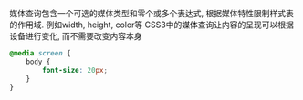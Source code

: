媒体查询包含一个可选的媒体类型和零个或多个表达式, 根据媒体特性限制样式表的作用域. 例如width, height, color等
CSS3中的媒体查询让内容的呈现可以根据设备进行变化, 而不需要改变内容本身

```css
@media screen {
    body {
        font-size: 20px;
    }
}
```